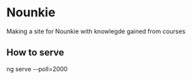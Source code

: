 # Nounkie
Making a site for Nounkie with knowlegde gained from courses

## How to serve
ng serve --poll=2000